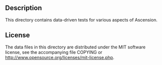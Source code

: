 Description
------------

This directory contains data-driven tests for various aspects of Ascension.

License
--------

The data files in this directory are distributed under the MIT software
license, see the accompanying file COPYING or
http://www.opensource.org/licenses/mit-license.php.


